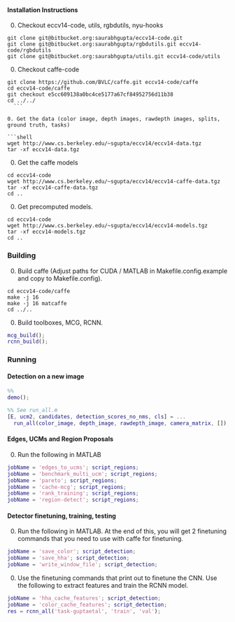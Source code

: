 #### Installation Instructions ####
0. Checkout eccv14-code, utils, rgbdutils, nyu-hooks

  ```shell
  git clone git@bitbucket.org:saurabhgupta/eccv14-code.git
  git clone git@bitbucket.org:saurabhgupta/rgbdutils.git eccv14-code/rgbdutils
  git clone git@bitbucket.org:saurabhgupta/utils.git eccv14-code/utils
  ```

0. Checkout caffe-code 

  ```shell
  git clone https://github.com/BVLC/caffe.git eccv14-code/caffe
  cd eccv14-code/caffe
  git checkout e5cc609138a0bc4ce5177a67cf84952756d11b38
  cd ../../
    ```
  
0. Get the data (color image, depth images, rawdepth images, splits, ground truth, tasks)

  ```shell
  wget http://www.cs.berkeley.edu/~sgupta/eccv14/eccv14-data.tgz
  tar -xf eccv14-data.tgz
  ```
  
0. Get the caffe models

  ```shell
  cd eccv14-code
  wget http://www.cs.berkeley.edu/~sgupta/eccv14/eccv14-caffe-data.tgz
  tar -xf eccv14-caffe-data.tgz 
  cd ..
  ```

0. Get precomputed models.
 
  ```
  cd eccv14-code
  wget http://www.cs.berkeley.edu/~sgupta/eccv14/eccv14-models.tgz
  tar -xf eccv14-models.tgz 
  cd ..
  ```

### Building ###
0. Build caffe (Adjust paths for CUDA / MATLAB in Makefile.config.example and copy to Makefile.config).

  ```shell
  cd eccv14-code/caffe
  make -j 16
  make -j 16 matcaffe
  cd ../..
  ```
  
0. Build toolboxes, MCG, RCNN.

  ```matlab
  mcg_build();
  rcnn_build();
  ```

### Running ###
#### Detection on a new image ####
  ```matlab
  %%
  demo();
  
  %% See run_all.m
  [E, ucm2, candidates, detection_scores_no_nms, cls] = ...
    run_all(color_image, depth_image, rawdepth_image, camera_matrix, []);
  ```
  
#### Edges, UCMs and Region Proposals ####
0. Run the following in MATLAB

  ```matlab
  jobName = 'edges_to_ucms'; script_regions;
  jobName = 'benchmark_multi_ucm'; script_regions;
  jobName = 'pareto'; script_regions;
  jobName = 'cache-mcg'; script_regions;
  jobName = 'rank_training'; script_regions;
  jobName = 'region-detect'; script_regions;
  ```

#### Detector finetuning, training, testing ####
0. Run the following in MATLAB. At the end of this, you will get 2 finetuning commands that you need to use with caffe for finetuning.

  ```matlab
  jobName = 'save_color'; script_detection;
  jobName = 'save_hha'; script_detection;
  jobName = 'write_window_file'; script_detection;
  ```

0. Use the finetuning commands that print out to finetune the CNN. Use the following to extract features and train the RCNN model.

  ```matlab
  jobName = 'hha_cache_features'; script_detection;
  jobName = 'color_cache_features'; script_detection;
  res = rcnn_all('task-guptaetal', 'train', 'val');
  ```
